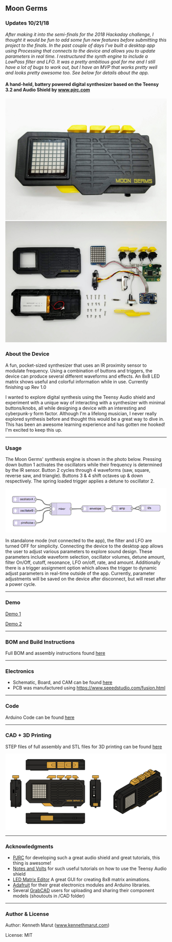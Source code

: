 ## Moon Germs
### Updates 10/21/18
*After making it into the semi-finals for the 2018 Hackaday challenge, I thought it would be fun to add some fun new features before submitting this project to the finals. In the past couple of days I've built a desktop app using Processing that connects to the device and allows you to update parameters in real time. I restructured the synth engine to include a LowPass filter and LFO. It was a pretty ambitious goal for me and I still have a lot of bugs to work out, but I have an MVP that works pretty well and looks pretty awesome too. See below for details about the app.*

#### A hand-held, battery powered digital synthesizer based on the Teensy 3.2 and Audio Shield by www.pjrc.com
![](https://github.com/friedpies/moon-germs/blob/master/Photos/device_top.jpg)
![](https://github.com/friedpies/moon-germs/blob/master/Photos/parts_top.jpg)
### About the Device
A fun, pocket-sized synthesizer that uses an IR proximity sensor to modulate frequency. Using a combination of buttons and triggers, the device can produce several different waveforms and effects. An 8x8 LED matrix shows useful and colorful information while in use. Currently finishing up Rev 1.0

I wanted to explore digital synthesis using the Teensy Audio shield and experiment with a unique way of interacting with a synthesizer with minimal buttons/knobs, all while designing a device with an interesting and cyberpunk-y form factor. Although I'm a lifelong musician, I never really explored synthesis before and thought this would be a great way to dive in. This has been an awesome learning experience and has gotten me hooked! I'm excited to keep this up.


--------
### Usage
The Moon Germs' synthesis engine is shown in the photo below. Pressing down button 1 activates the oscillators while their frequency is determined by the IR sensor. Button 2 cycles through 4 waveforms (saw, square, reverse saw, and triangle). Buttons 3 & 4 shift octaves up & down respectively. The spring loaded trigger applies a detune to oscillator 2.

![Synth](https://github.com/friedpies/moon-germs/blob/master/Photos/synthengine.png)

In standalone mode (not connected to the app), the filter and LFO are turned OFF for simplicity. Connecting the device to the desktop app allows the user to adjust various parameters to explore sound design. These parameters include waveform selection, oscillator volumes, detune amount, filter On/Off, cutoff, resonance, LFO on/off, rate, and amount. Additionally there is a trigger assignment option which allows the trigger to dynamic adjust parameters in real-time outside of the app. Currently, parameter adjustments will be saved on the device after disconnect, but will reset after a power cycle.


--------
### Demo
[Demo 1](https://youtu.be/qyO1_fC_Kus)

[Demo 2](https://youtu.be/aUcpQy3lOxo)

--------
### BOM and Build Instructions
Full BOM and assembly instructions found [here](https://github.com/friedpies/moon-germs/blob/master/BUILD_INSTRUCTIONS.md)

--------
###  Electronics
- Schematic, Board, and CAM can be found [here](https://github.com/friedpies/moon-germs/tree/master/Eagle)
- PCB was manufactured using https://www.seeedstudio.com/fusion.html
--------
### Code
Arduino Code can be found [here](https://github.com/friedpies/moon-germs/tree/master/Arduino/moonGerms)

--------
### CAD + 3D Printing
STEP files of full assembly and STL files for 3D printing can be found [here](https://github.com/friedpies/moon-germs/tree/master/CAD)

![](https://github.com/friedpies/moon-germs/blob/master/Photos/MOON_GERMS_DRAWING.png)

--------
### Acknowledgments
- [PJRC](www.pjrc.com) for developing such a great audio shield and great tutorials, this thing is awesome!
- [Notes and Volts](www.notesandvolts.com) for such useful tutorials on how to use the Teensy Audio shield
- [LED Matrix Editor](https://xantorohara.github.io/led-matrix-editor/) A great GUI for creating 8x8 matrix animations.
- [Adafruit](www.adafruit.com) for their great electronics modules and Arduino libraries.
- Several [GrabCAD](www.grabcad.com) users for uploading and sharing their component models (shoutouts in /CAD folder)
--------
### Author & License
Author: Kenneth Marut (www.kennethmarut.com)

License: MIT
